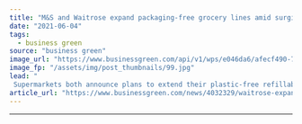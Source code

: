 ```yaml
---
title: "M&S and Waitrose expand packaging-free grocery lines amid surging sales"
date: "2021-06-04"
tags: 
  - business green
source: "business green"
image_url: "https://www.businessgreen.com/api/v1/wps/e046da6/afecf490-7fa3-40ed-b440-738c59d10968/5/Fill-Your-Own-2-185x114.jpg"
image_fp: "/assets/img/post_thumbnails/99.jpg"
lead: "
 Supermarkets both announce plans to extend their plastic-free refillable grocery services in response to growing demand ..."
article_url: "https://www.businessgreen.com/news/4032329/waitrose-expand-packaging-free-grocery-lines-amid-surging-sales"
---
```


---
